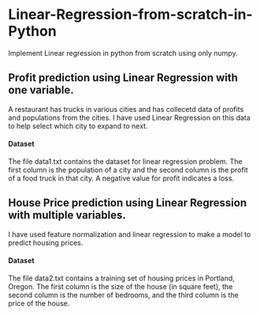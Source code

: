 # Linear-Regression-from-scratch-in-Python
Implement Linear regression in python from scratch using only numpy.

## Profit prediction using Linear Regression with one variable.

A restaurant has trucks in various cities and has collecetd data of profits and populations from the cities. I have used Linear Regression on this data to help select which city to expand to next.

#### Dataset
The file data1.txt contains the dataset for linear regression problem. The first column is the population of a city and the second column is the profit of a food truck in that city. A negative value for profit indicates a loss.

## House Price prediction using Linear Regression with multiple variables.

I have used feature normalization and linear regression to make a model to predict housing prices.

#### Dataset
The file data2.txt contains a training set of housing prices in Portland, Oregon. The first column is the size of the house (in square feet), the second column is the number of bedrooms, and the third column is the price of the house.
